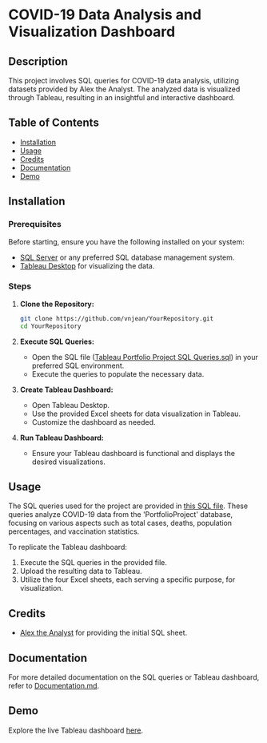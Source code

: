 # COVID-19 Data Analysis and Visualization Dashboard

## Description
This project involves SQL queries for COVID-19 data analysis, utilizing datasets provided by Alex the Analyst. The analyzed data is visualized through Tableau, resulting in an insightful and interactive dashboard.

## Table of Contents
- [Installation](#installation)
- [Usage](#usage)
- [Credits](#credits)
- [Documentation](#documentation)
- [Demo](#demo)

## Installation
### Prerequisites
Before starting, ensure you have the following installed on your system:

- [SQL Server](https://www.microsoft.com/en-us/sql-server/sql-server-downloads) or any preferred SQL database management system.
- [Tableau Desktop](https://www.tableau.com/products/desktop/download) for visualizing the data.

### Steps

1. **Clone the Repository:**
   ```bash
   git clone https://github.com/vnjean/YourRepository.git
   cd YourRepository
   ```

2. **Execute SQL Queries:**
   - Open the SQL file ([Tableau Portfolio Project SQL Queries.sql](https://github.com/AlexTheAnalyst/PortfolioProjects/blob/main/Tableau%20Portfolio%20Project%20SQL%20Queries.sql)) in your preferred SQL environment.
   - Execute the queries to populate the necessary data.

3. **Create Tableau Dashboard:**
   - Open Tableau Desktop.
   - Use the provided Excel sheets for data visualization in Tableau.
   - Customize the dashboard as needed.

6. **Run Tableau Dashboard:**
   - Ensure your Tableau dashboard is functional and displays the desired visualizations.


## Usage
The SQL queries used for the project are provided in [this SQL file](https://github.com/AlexTheAnalyst/PortfolioProjects/blob/main/Tableau%20Portfolio%20Project%20SQL%20Queries.sql). These queries analyze COVID-19 data from the 'PortfolioProject' database, focusing on various aspects such as total cases, deaths, population percentages, and vaccination statistics.

To replicate the Tableau dashboard:
1. Execute the SQL queries in the provided file.
2. Upload the resulting data to Tableau.
3. Utilize the four Excel sheets, each serving a specific purpose, for visualization.


## Credits
- [Alex the Analyst](https://www.youtube.com/channel/UC7cs8q-gJRlGwj4A8OmCmXg) for providing the initial SQL sheet.

## Documentation
For more detailed documentation on the SQL queries or Tableau dashboard, refer to [Documentation.md](Documentation.md).

## Demo
Explore the live Tableau dashboard [here]((https://public.tableau.com/app/profile/valy.jean/viz/CovidDashboard_17050127683440/Dashboard1?publish=yes)https://public.tableau.com/app/profile/valy.jean/viz/CovidDashboard_17050127683440/Dashboard1?publish=yes).

